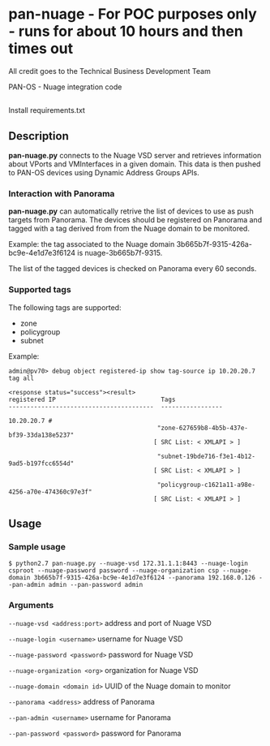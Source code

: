 # pan-nuage - For POC purposes only - runs for about 10 hours and then times out

All credit goes to the Technical Business Development Team

PAN-OS - Nuage integration code

##

Install requirements.txt

## Description

**pan-nuage.py** connects to the Nuage VSD server and retrieves information about VPorts and VMInterfaces in a given domain. This data is then pushed to PAN-OS devices using Dynamic Address Groups APIs.

### Interaction with Panorama

**pan-nuage.py** can automatically retrive the list of devices to use as push targets from Panorama. The devices should be registered on Panorama and tagged with a tag derived from from the Nuage domain to be monitored. 

Example: the tag associated to the Nuage domain 3b665b7f-9315-426a-bc9e-4e1d7e3f6124 is nuage-3b665b7f-9315.

The list of the tagged devices is checked on Panorama every 60 seconds.

### Supported tags

The following tags are supported:

* zone
* policygroup
* subnet

Example:

	admin@pv70> debug object registered-ip show tag-source ip 10.20.20.7 tag all 

	<response status="success"><result>
	registered IP                             Tags
	----------------------------------------  -----------------

	10.20.20.7 #
	                                         "zone-627659b8-4b5b-437e-bf39-33da138e5237"
	                                        [ SRC List: < XMLAPI > ]
	
	                                         "subnet-19bde716-f3e1-4b12-9ad5-b197fcc6554d"
	                                        [ SRC List: < XMLAPI > ]
	
	                                         "policygroup-c1621a11-a98e-4256-a70e-474360c97e3f"
	                                        [ SRC List: < XMLAPI > ]



## Usage

### Sample usage

	$ python2.7 pan-nuage.py --nuage-vsd 172.31.1.1:8443 --nuage-login csproot --nuage-password password --nuage-organization csp --nuage-domain 3b665b7f-9315-426a-bc9e-4e1d7e3f6124 --panorama 192.168.0.126 --pan-admin admin --pan-password admin
	
### Arguments

`--nuage-vsd <address:port>` address and port of Nuage VSD

`--nuage-login <username>` username for Nuage VSD

`--nuage-password <password>` password for Nuage VSD

`--nuage-organization <org>` organization for Nuage VSD

`--nuage-domain <domain id>` UUID of the Nuage domain to monitor

`--panorama <address>` address of Panorama

`--pan-admin <username>` username for Panorama

`--pan-password <password>` password for Panorama
